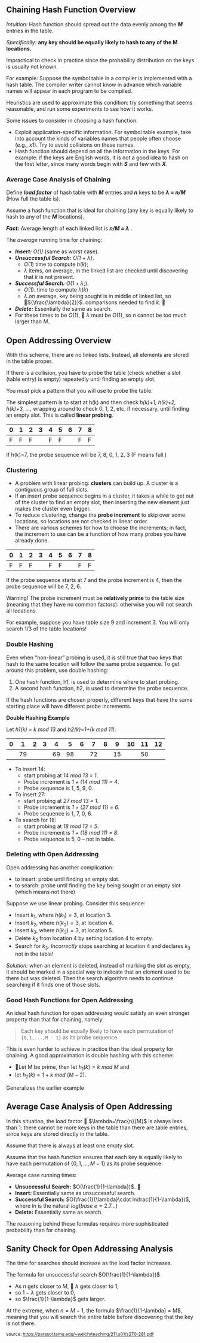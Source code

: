 ## Chaining Hash Function Overview

*Intuition:* Hash function should spread out the data evenly among the ***M*** entries in the table.

*Specifically:*  **any key should be equally likely to hash to any of the M locations.**

Impractical to check in practice since the probability distribution on the keys is usually not known.

For example: Suppose the symbol table in a compiler is implemented with a hash table. The compiler writer cannot know in advance which variable names will appear in each program to be compiled.

Heuristics are used to approximate this condition: try something that seems reasonable, and run some experiments to see how it works.

Some issues to consider in choosing a hash function:
- Exploit application-specific information. For symbol table example, take into account the kinds of variables names that people often choose (e.g., x1). Try to avoid collisions on these names.
- Hash function should depend on all the information in the keys. For example: if the keys are English words, it is not a good idea to hash on the first letter, since many words begin with ***S*** and few with ***X***.

### Average Case Analysis of Chaining

Define ***load factor*** of hash table with ***M*** entries and ***n*** keys to be ***&lambda; = n/M*** (How full the table is).

Assume a hash function that is ideal for chaining (any key is equally likely to hash to any of the ***M*** locations).

***Fact:*** Average length of each linked list is ***n/M = &lambda;*** .

The *average* running time for chaining:
- ***Insert:*** *O(1)* (same as worst case).
- ***Unsuccessful Search:*** *O(1 + &lambda;)*. 
	- $O(1)$ time to compute $h(k)$; 
    - ${\lambda}$ items, on average, in the linked list are checked until discovering that $k$ is not present.
- ***Successful Search:*** ${O(1+\lambda;)}$. 
	- ${O(1)}$. time to compute $h(k)$ 
    - ${\lambda}$.on average, key being sought is in middle of linked list, so ${\frac{\lambda}{2}}$. comparisons needed to find $k$.  
- ***Delete:*** Essentially the same as search.
- For these times to be ${O(1)}$,  ${\lambda}$ must be ${O(1)}$, so $n$ cannot be too much larger than $M$.

## Open Addressing Overview
With this scheme, there are no linked lists. Instead, all elements are stored in the table proper.

If there is a collision, you have to probe the table (check whether a slot (table entry) is empty)  repeatedly until finding an empty slot.

You must pick a pattern that you will use to probe the table.

The simplest pattern is to start at h(k) and then check
*h(k)+1, h(k)+2, h(k)+3, ...,* wrapping around to check 0, 1, 2, etc. if necessary, until finding an empty slot. This is called **linear probing**.

|  0 | 1  | 2 | 3  |  4 | 5  | 6 | 7 | 8  |
|----|----|---|----|----|----|---|---|----|
| F  | F  | F |    | F  | F  |   | F | F  | 


If h(k)=7, the probe sequence will be 7, 8, 0, 1, 2, 3 (F means full.)

### Clustering
- A problem with linear probing: **clusters** can build up. A cluster is a contiguous group of full slots.
- If an insert probe sequence begins in a cluster, it takes a while to get out of the cluster to find an empty slot, then inserting the new element just makes the cluster even bigger.
- To reduce clustering, change the **probe increment** to skip over some locations, so locations are not checked in linear order.
- There are various schemes for how to choose the increments; in fact, the increment to use can be a function of how many probes you have already done.

|  0 | 1   | 2 | 3  |  4  | 5 | 6   | 7 | 8  |
|---|---|---|---|---|---|---|---|---|
| F | F | F |  | F | F |  | F | F |  |

If the probe sequence starts at 7 and the probe increment is 4, then the probe sequence will be 7, 2, 6.

Warning! The probe increment must be **relatively prime** to the table size (meaning that they have no common factors): otherwise you will not search all locations.

For example, suppose you have table size 9 and increment 3. You will only search 1/3 of the table locations!

### Double Hashing

Even when “non-linear” probing is used, it is still true that two keys that hash to the same location will follow the same probe sequence.
To get around this problem, use double hashing:

1. One hash function, h1, is used to determine where
to start probing.
2. A second hash function, h2, is used to determine the
probe sequence.

If the hash functions are chosen properly, different keys
that have the same starting place will have different
probe increments.

**Double Hashing Example**

Let *h1(k) = k mod 13* and *h2(k)=1+(k mod 11)*.



|0 |1 |2 |3 |4 |5 |6 |7 |8 |9 |10 |11 |12 |
|--|--|--|--|--|--|--|--|--|--|---|---|---|
|  | 79 |  |  |69  |98  |  |72  |  | 15 |   | 50  |  |

- To insert 14: 
	- start probing at *14 mod 13 = 1*. 
	- Probe increment is *1 + (14 mod 11) = 4*. 
	- Probe sequence is 1, 5, 9, 0.
- To insert 27: 
	- start probing at *27 mod 13 = 1*. 
	- Probe increment is *1 + (27 mod 11) = 6*. 
	- Probe sequence is 1, 7, 0, 6.
- To search for 18: 
	- start probing at *18 mod 13 = 5*.
	- Probe increment is *1 + (18 mod 11) = 8*. 
	- Probe sequence is 5, 0 – not in table.
	
### Deleting with Open Addressing

Open addressing has another complication: 
- to insert: probe until finding an empty slot.
- to search: probe until finding the key being sought or an empty slot (which means not there)

Suppose we use linear probing. Consider this sequence:
- Insert $k_1$, where $h(k_1)=3$, at location 3.
- Insert $k_2$, where $h(k_2)=3$, at location 4.
- Insert $k_3$, where $h(k_3)=3$, at location 5.
- Delete $k_2$ from location 4 by setting location 4 to empty.
- Search for $k_3$. *Incorrectly* stops searching at location 4 and declares $k_3$ not in the table!

*Solution:* when an element is deleted, instead of marking the slot as empty, it should be marked in a special way to indicate that an element used to be there but was deleted. Then the search algorithm needs to continue searching if it finds one of those slots.


### Good Hash Functions for Open Addressing

An ideal hash function for open addressing would satisfy an even stronger property than that for chaining, namely:

>Each key should be equally likely to have each permutation of `{0,1,...,M - 1}` as its probe sequence.

This is even harder to achieve in practice than the ideal property for chaining.
A good approximation is double hashing with this scheme:
- Let M be prime, then let $h_1(k) = k\ mod\ M$ and 
- let $h_2(k)=1+ k\ mod\ (M - 2)$.

Generalizes the earlier example

## Average Case Analysis of Open Addressing

In this situation, the load factor  $\lambda=\frac{n}{M}$ is always less than 1: there cannot be more keys in the table than there are table entries, since keys are stored directly in the table.

Assume that there is always at least one empty slot.

Assume that the hash function ensures that each key is equally likely to have each permutation of {$0,1,...,M - 1$} as its probe sequence.

Average case running times:
- **Unsuccessful Search:** $O(\frac{1}{1-\lambda})$.  
- **Insert:** Essentially same as unsuccessful search.
- **Successful Search:** $O(\frac{1}{\lambda}\cdot ln\frac{1}{1-\lambda})$, where $ln$ is the natural $log (base\ e = 2.7...)$
- **Delete:** Essentially same as search.

The reasoning behind these formulas requires more sophisticated probability than for chaining.

## Sanity Check for Open Addressing Analysis

The time for searches should increase as the load factor increases.

The formula for unsuccessful search $O(\frac{1}{1-\lambda})$
- As $n$ gets closer to $M$,  $\lambda$ gets closer to 1,
- so $1-\lambda$ gets closer to $0$,
- so $\frac{1}{1-\lambda}$ gets larger.

At the extreme, when $n = M - 1$, the formula $\frac{1}{1-\lambda} = M$, meaning that you will search the entire table before discovering that the key is not there.

<sup>source: https://parasol.tamu.edu/~welch/teaching/211.s01/s270-281.pdf</sup>


